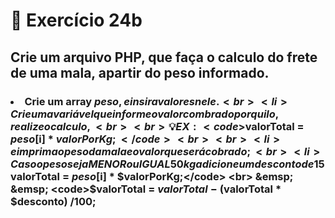 # :dart: Exercício 24b
##  Crie um arquivo PHP, que faça o calculo do frete de uma mala, apartir do peso informado. <br> 
### <li>Crie um array $peso, e insira valores nele. <br> <li>Crie uma variável que informe o valor combrado por quilo, realize o calculo,<br><br> 💡EX: <code>$valorTotal = $peso[$i] * $valorPorKg;</code> <br><br> <li>e imprima o peso da mala e o valor que será cobrado; <br> <li>Caso o peso seja MENOR ou IGUAL 50kg adicione um desconto de 15%; <br><br> 💡EX: <code>$valorTotal = $peso[$i] * $valorPorKg;</code> <br> &emsp; &emsp;  <code>$valorTotal = $valorTotal - ($valorTotal * $desconto) /100;</code>
